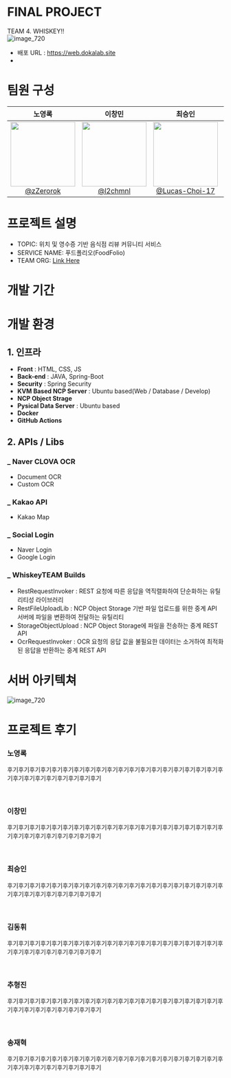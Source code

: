 # FINAL PROJECT

TEAM 4. WHISKEY!!
<br>
![image_720](https://github.com/user-attachments/assets/910c2127-8552-40dd-aa76-88d6a8f29957)
<br>
- 배포 URL : https://web.dokalab.site
- 

# 팀원 구성
<div align="center">

| 노영록 | 이창민 | 최승인 | 김동휘 | 추형진 | 송재혁 |
| :------: |  :------: | :--------------: | :------: | :------: | :------: |
|[<img height="150" src="https://github.com/user-attachments/assets/934502e1-7367-4e61-9f7e-dc175c85dba6"> <br> @zZerorok](https://github.com/zZerorok)|[<img height="150" src="https://github.com/user-attachments/assets/37b962f1-9fd0-4a58-bac3-91cf944593f1"> <br> @l2chmnl](https://github.com/l2chmnl)|[<img height="150" src="https://github.com/user-attachments/assets/b09cb44f-e3f9-47cf-a813-8cc859b00d5b"> <br> @Lucas-Choi-17](https://github.com/Lucas-Choi-17)|[<img height="150" src="https://github.com/user-attachments/assets/0645ac17-7809-4ee4-8f58-f39b11b07b15"> <br> @DokaDev](https://github.com/DokaDev)|[<img height="150" src="https://github.com/user-attachments/assets/4e3ecfa2-1be1-4cfb-941b-3acb4ef507a7"> <br> @kebin0591](https://github.com/kebin0591)|[<img height="150" src="https://github.com/user-attachments/assets/b18a21d0-695b-4b48-a756-772e9d0d982e"> <br> @speter6501](https://github.com/speter6501)|
</div>





# 프로젝트 설명
- TOPIC: 위치 및 영수증 기반 음식점 리뷰 커뮤니티 서비스
- SERVICE NAME: 푸드폴리오(FoodFolio)
- TEAM ORG: [Link Here](https://github.com/WhiskeyTeam)

# 개발 기간

# 개발 환경
## 1. 인프라
- **Front** : HTML, CSS, JS
- **Back-end** : JAVA, Spring-Boot
- **Security** : Spring Security
- **KVM Based NCP Server** : Ubuntu based(Web / Database / Develop)
- **NCP Object Strage**
- **Pysical Data Server** : Ubuntu based
- **Docker**
- **GitHub Actions**

## 2. APIs / Libs
### _ Naver CLOVA OCR
- Document OCR
- Custom OCR

### _ Kakao API
- Kakao Map

### _ Social Login
- Naver Login
- Google Login

### _ WhiskeyTEAM Builds
- RestRequestInvoker : REST 요청에 따른 응답을 역직렬화하여 단순화하는 유틸리티성 라이브러리
- RestFileUploadLib : NCP Object Storage 기반 파일 업로드를 위한 중계 API 서버에 파일을 변환하여 전달하는 유틸리티
- StorageObjectUpload : NCP Object Storage에 파일을 전송하는 중계 REST API
- OcrRequestInvoker : OCR 요청의 응답 값을 불필요한 데이터는 소거하여 최적화된 응답을 반환하는 중계 REST API


# 서버 아키텍쳐
![image_720](https://github.com/user-attachments/assets/757c981f-27f9-48c9-b980-a1e44a290f9e)


# 프로젝트 후기
### 노영록
  후기후기후기후기후기후기후기후기후기후기후기후기후기후기후기후기후기후기후기후기후기후기후기후기후기후기후기후기

<br>

### 이창민
  후기후기후기후기후기후기후기후기후기후기후기후기후기후기후기후기후기후기후기후기후기후기후기후기후기후기후기후기

<br>

### 최승인
  후기후기후기후기후기후기후기후기후기후기후기후기후기후기후기후기후기후기후기후기후기후기후기후기후기후기후기후기

<br>

### 김동휘
  후기후기후기후기후기후기후기후기후기후기후기후기후기후기후기후기후기후기후기후기후기후기후기후기후기후기후기후기

<br>

### 추형진
  후기후기후기후기후기후기후기후기후기후기후기후기후기후기후기후기후기후기후기후기후기후기후기후기후기후기후기후기

<br>

### 송재혁
  후기후기후기후기후기후기후기후기후기후기후기후기후기후기후기후기후기후기후기후기후기후기후기후기후기후기후기후기

